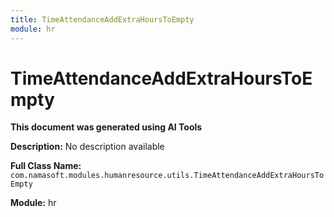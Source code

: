 ```yaml
---
title: TimeAttendanceAddExtraHoursToEmpty
module: hr
---
```



<div class='entity-flows'>

# TimeAttendanceAddExtraHoursToEmpty

**This document was generated using AI Tools**

**Description:** No description available

**Full Class Name:** `com.namasoft.modules.humanresource.utils.TimeAttendanceAddExtraHoursToEmpty`

**Module:** hr


</div>

